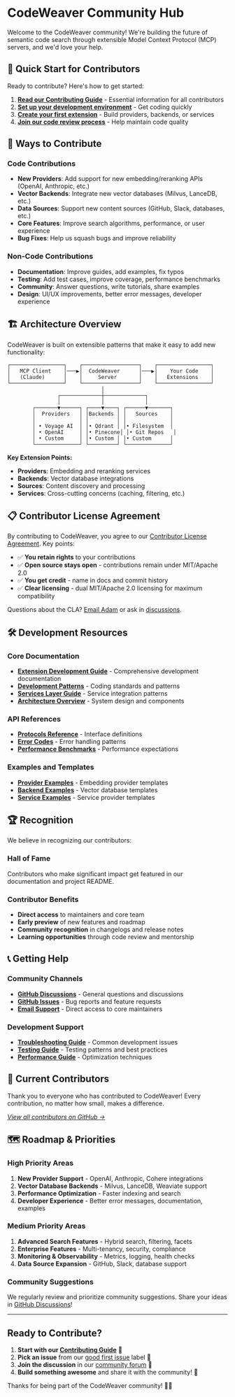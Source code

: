 <!--
SPDX-FileCopyrightText: 2025 Knitli Inc.

SPDX-License-Identifier: MIT OR Apache-2.0
-->

# CodeWeaver Community Hub

Welcome to the CodeWeaver community! We're building the future of semantic code search through extensible Model Context Protocol (MCP) servers, and we'd love your help.

## 🚀 Quick Start for Contributors

Ready to contribute? Here's how to get started:

1. **[Read our Contributing Guide](contributing.md)** - Essential information for all contributors
2. **[Set up your development environment](development-workflow.md)** - Get coding quickly
3. **[Create your first extension](extension-guidelines.md)** - Build providers, backends, or services
4. **[Join our code review process](code-review.md)** - Help maintain code quality

## 🎯 Ways to Contribute

### Code Contributions
- **New Providers**: Add support for new embedding/reranking APIs (OpenAI, Anthropic, etc.)
- **Vector Backends**: Integrate new vector databases (Milvus, LanceDB, etc.)
- **Data Sources**: Support new content sources (GitHub, Slack, databases, etc.)
- **Core Features**: Improve search algorithms, performance, or user experience
- **Bug Fixes**: Help us squash bugs and improve reliability

### Non-Code Contributions
- **Documentation**: Improve guides, add examples, fix typos
- **Testing**: Add test cases, improve coverage, performance benchmarks
- **Community**: Answer questions, write tutorials, share examples
- **Design**: UI/UX improvements, better error messages, developer experience

## 🏗️ Architecture Overview

CodeWeaver is built on extensible patterns that make it easy to add new functionality:

```
┌─────────────────┐    ┌──────────────────┐    ┌─────────────────┐
│   MCP Client    │───▶│  CodeWeaver      │───▶│    Your Code    │
│   (Claude)      │    │     Server       │    │   Extensions    │
└─────────────────┘    └──────────────────┘    └─────────────────┘
                              │
                ┌─────────────┼─────────────┐
                │             │             │
        ┌───────▼──────┐ ┌────▼────┐ ┌──────▼───────┐
        │  Providers   │ │Backends │ │   Sources    │
        │              │ │         │ │              │
        │ • Voyage AI  │ │• Qdrant │ │• Filesystem  │
        │ • OpenAI     │ │• Pinecone│ │• Git Repos   │
        │ • Custom     │ │• Custom │ │• Custom      │
        └──────────────┘ └─────────┘ └──────────────┘
```

**Key Extension Points:**
- **Providers**: Embedding and reranking services
- **Backends**: Vector database integrations
- **Sources**: Content discovery and processing
- **Services**: Cross-cutting concerns (caching, filtering, etc.)

## 📋 Contributor License Agreement

By contributing to CodeWeaver, you agree to our [Contributor License Agreement](../../CONTRIBUTORS_LICENSE_AGREEMENT.md). Key points:

- ✅ **You retain rights** to your contributions
- ✅ **Open source stays open** - contributions remain under MIT/Apache 2.0
- ✅ **You get credit** - name in docs and commit history
- ✅ **Clear licensing** - dual MIT/Apache 2.0 licensing for maximum compatibility

Questions about the CLA? [Email Adam](mailto:adam@knit.li) or ask in [discussions](https://github.com/knitli/codeweaver-mcp/discussions).

## 🛠️ Development Resources

### Core Documentation
- **[Extension Development Guide](../extension-development/index.md)** - Comprehensive development documentation
- **[Development Patterns](development_patterns.md)** - Coding standards and patterns
- **[Services Layer Guide](../archive/SERVICES_LAYER_GUIDE.md)** - Service integration patterns
- **[Architecture Overview](../architecture/index.md)** - System design and components

### API References
- **[Protocols Reference](../reference/protocols.md)** - Interface definitions
- **[Error Codes](../reference/error-codes.md)** - Error handling patterns
- **[Performance Benchmarks](../reference/performance-benchmarks.md)** - Performance expectations

### Examples and Templates
- **[Provider Examples](../extension-development/providers.md)** - Embedding provider templates
- **[Backend Examples](../extension-development/backends.md)** - Vector database templates
- **[Service Examples](../extension-development/services.md)** - Service provider templates

## 🏆 Recognition

We believe in recognizing our contributors:

### Hall of Fame
Contributors who make significant impact get featured in our documentation and project README.

### Contributor Benefits
- **Direct access** to maintainers and core team
- **Early preview** of new features and roadmap
- **Community recognition** in changelogs and release notes
- **Learning opportunities** through code review and mentorship

## 📞 Getting Help

### Community Channels
- **[GitHub Discussions](https://github.com/knitli/codeweaver-mcp/discussions)** - General questions and discussions
- **[GitHub Issues](https://github.com/knitli/codeweaver-mcp/issues)** - Bug reports and feature requests
- **[Email Support](mailto:adam@knit.li)** - Direct access to core maintainers

### Development Support
- **[Troubleshooting Guide](../getting-started/troubleshooting.md)** - Common development issues
- **[Testing Guide](../extension-development/testing.md)** - Testing patterns and best practices
- **[Performance Guide](../extension-development/performance.md)** - Optimization techniques

## 🎉 Current Contributors

Thank you to everyone who has contributed to CodeWeaver! Every contribution, no matter how small, makes a difference.

*[View all contributors on GitHub →](https://github.com/knitli/codeweaver-mcp/graphs/contributors)*

## 🗺️ Roadmap & Priorities

### High Priority Areas
1. **New Provider Support** - OpenAI, Anthropic, Cohere integrations
2. **Vector Database Backends** - Milvus, LanceDB, Weaviate support
3. **Performance Optimization** - Faster indexing and search
4. **Developer Experience** - Better error messages, documentation, examples

### Medium Priority Areas
1. **Advanced Search Features** - Hybrid search, filtering, facets
2. **Enterprise Features** - Multi-tenancy, security, compliance
3. **Monitoring & Observability** - Metrics, logging, health checks
4. **Data Source Expansion** - GitHub, Slack, database support

### Community Suggestions
We regularly review and prioritize community suggestions. Share your ideas in [GitHub Discussions](https://github.com/knitli/codeweaver-mcp/discussions)!

---

## Ready to Contribute?

1. **Start with our [Contributing Guide](contributing.md)** 📖
2. **Pick an issue** from our [good first issue](https://github.com/knitli/codeweaver-mcp/labels/good%20first%20issue) label 🎯
3. **Join the discussion** in our [community forum](https://github.com/knitli/codeweaver-mcp/discussions) 💬
4. **Build something awesome** and share it with the community! 🚀

Thanks for being part of the CodeWeaver community! 🎸✨
